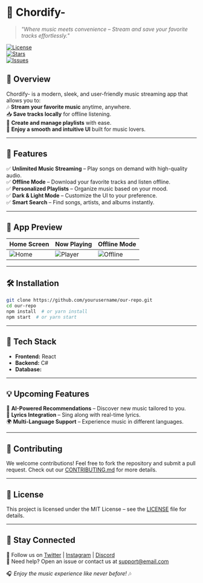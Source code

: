 # 🎵 **Chordify-**  


> *"Where music meets convenience – Stream and save your favorite tracks effortlessly."*  

[![License](https://img.shields.io/github/license/yourusername/your-repo)](LICENSE)  
[![Stars](https://img.shields.io/github/stars/yourusername/your-repo?style=social)](https://github.com/yourusername/your-repo/stargazers)  
[![Issues](https://img.shields.io/github/issues/yourusername/your-repo)](https://github.com/yourusername/your-repo/issues)  

## 🚀 **Overview**  
Chordify- is a modern, sleek, and user-friendly music streaming app that allows you to:  
🎶 **Stream your favorite music** anytime, anywhere.  
📥 **Save tracks locally** for offline listening.  
📂 **Create and manage playlists** with ease.  
🎨 **Enjoy a smooth and intuitive UI** built for music lovers.  

---

## 🌟 **Features**  
✅ **Unlimited Music Streaming** – Play songs on demand with high-quality audio.  
✅ **Offline Mode** – Download your favorite tracks and listen offline.  
✅ **Personalized Playlists** – Organize music based on your mood.  
✅ **Dark & Light Mode** – Customize the UI to your preference.  
✅ **Smart Search** – Find songs, artists, and albums instantly.  

---

## 📸 **App Preview**  
| Home Screen | Now Playing | Offline Mode |
|------------|------------|------------|
| ![Home](https://source.unsplash.com/400x300/?music) | ![Player](https://source.unsplash.com/400x300/?headphones) | ![Offline](https://source.unsplash.com/400x300/?playlist) |

---

## 🛠 **Installation**  
```bash
git clone https://github.com/yourusername/our-repo.git
cd our-repo
npm install  # or yarn install
npm start  # or yarn start
```

---

## 📌 **Tech Stack**  
- **Frontend:** React 
- **Backend:** C#  
- **Database:**  

---

## 💡 **Upcoming Features**  
🚀 **AI-Powered Recommendations** – Discover new music tailored to you.  
🎤 **Lyrics Integration** – Sing along with real-time lyrics.  
🌍 **Multi-Language Support** – Experience music in different languages.  

---

## 🤝 **Contributing**  
We welcome contributions! Feel free to fork the repository and submit a pull request. Check out our [CONTRIBUTING.md](CONTRIBUTING.md) for more details.  

---

## 📄 **License**  
This project is licensed under the MIT License – see the [LICENSE](LICENSE) file for details.  

---

## 💬 **Stay Connected**  
📌 Follow us on [Twitter](https://twitter.com/) | [Instagram](https://instagram.com/) | [Discord](https://discord.com/)  
📩 Need help? Open an issue or contact us at [support@email.com](mailto:support@email.com)  

🎧 *Enjoy the music experience like never before!* 🎶  

